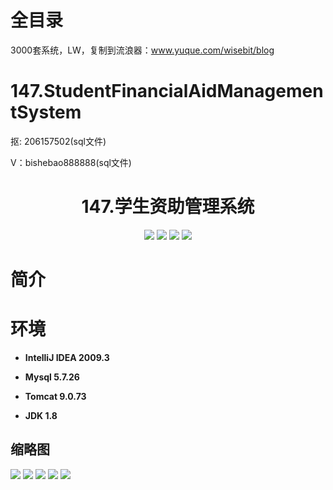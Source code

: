 # 全目录

3000套系统，LW，复制到流浪器：www.yuque.com/wisebit/blog
# 147.StudentFinancialAidManagementSystem

<p>抠: 206157502(sql文件)</p>
<p>V：bishebao888888(sql文件)</p>

<p><h1 align="center">147.学生资助管理系统</h1></p>


<p align="center">
	<img src="https://img.shields.io/badge/jdk-1.8-orange.svg"/>
    <img src="https://img.shields.io/badge/spring-5.x-lightgrey.svg"/>
    <img src="https://img.shields.io/badge/springmvc-3.x-blue.svg"/>
    <img src="https://img.shields.io/badge/mybatis-5.x-yellow.svg"/>
</p>

# 简介
>
> 




# 环境

- <b>IntelliJ IDEA 2009.3</b>

- <b>Mysql 5.7.26</b>

- <b>Tomcat 9.0.73</b>

- <b>JDK 1.8</b>




## 缩略图


![](https://bitwise.oss-cn-heyuan.aliyuncs.com/2024/9/10/d0a576f8-ba4b-4f00-8100-bd5e9d41803e.png)
![](https://bitwise.oss-cn-heyuan.aliyuncs.com/2024/9/10/524da240-fa03-4ba6-901f-387d524dd492.png)
![](https://bitwise.oss-cn-heyuan.aliyuncs.com/2024/9/10/309425a8-e54b-4a9c-86e0-2082117a4ca4.png)
![](https://bitwise.oss-cn-heyuan.aliyuncs.com/2024/9/10/0abae802-8c11-4f99-afab-8b87e4294d90.png)
![](https://bitwise.oss-cn-heyuan.aliyuncs.com/2024/9/10/6694a7fe-dc72-4a4c-8540-285d10a91931.png)


